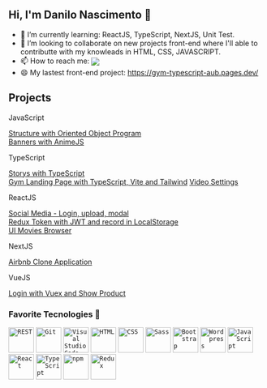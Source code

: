 ## Hi, I'm Danilo Nascimento 👋

- 🌱 I’m currently learning: ReactJS, TypeScript, NextJS, Unit Test.
- 👯 I’m looking to collaborate on new projects front-end where I'll able to contributte with my knowleads in HTML, CSS, JAVASCRIPT.
- 📫 How to reach me: <a align="center" target="__blank" href="https://www.linkedin.com/in/danilo-nascimento2/"> <img align="center" src="https://img.shields.io/badge/LinkedIn-0077B5?style=for-the-badge&logo=linkedin&logoColor=white" /></a>
- 😄 My lastest front-end project: https://gym-typescript-aub.pages.dev/


## Projects

JavaScript

<a target="__blank" href="https://github.com/Danilo09/recipes">Structure with Oriented Object Program</a><br>
<a target="__blank" href="https://github.com/Danilo09/js-banners">Banners with AnimeJS</a>

TypeScript

<a target="__blank" href="https://github.com/Danilo09/storys-with-typescript">Storys with TypeScript</a><br>
<a target="__blank" href="https://github.com/Danilo09/gym-typescript">Gym Landing Page with TypeScript, Vite and Tailwind</a>
<a target="__blank" href="https://github.com/Danilo09/videosSettings">Video Settings</a>

ReactJS

<a target="__blank" href="https://github.com/Danilo09/origamid-project">Social Media - Login, upload, modal</a><br>
<a target="__blank" href="https://github.com/Danilo09/Redux-Creating-Store">Redux Token with JWT and record in LocalStorage</a><br>
<a target="__blank" href="https://github.com/Danilo09/UI-movies-browser">UI Movies Browser</a>


NextJS

<a target="__blank" href="https://github.com/Danilo09/airbnb-clone-application">Airbnb Clone Application</a>

VueJS

<a target="__blank" href="https://github.com/Danilo09/promo-project">Login with Vuex and Show Product</a>


### Favorite Tecnologies 🚀

<div>
	<code><img height="50" src="https://user-images.githubusercontent.com/25181517/192107858-fe19f043-c502-4009-8c47-476fc89718ad.png" alt="REST" title="REST" /></code>
	<code><img height="50" src="https://user-images.githubusercontent.com/25181517/192108372-f71d70ac-7ae6-4c0d-8395-51d8870c2ef0.png" alt="Git" title="Git" /></code>
	<code><img height="50" src="https://user-images.githubusercontent.com/25181517/192108891-d86b6220-e232-423a-bf5f-90903e6887c3.png" alt="Visual Studio Code" title="Visual Studio Code" /></code>
	<code><img height="50" src="https://user-images.githubusercontent.com/25181517/192158954-f88b5814-d510-4564-b285-dff7d6400dad.png" alt="HTML" title="HTML" /></code>
	<code><img height="50" src="https://user-images.githubusercontent.com/25181517/183898674-75a4a1b1-f960-4ea9-abcb-637170a00a75.png" alt="CSS" title="CSS" /></code>
	<code><img height="50" src="https://user-images.githubusercontent.com/25181517/192158956-48192682-23d5-4bfc-9dfb-6511ade346bc.png" alt="Sass" title="Sass" /></code>
	<code><img height="50" src="https://user-images.githubusercontent.com/25181517/183898054-b3d693d4-dafb-4808-a509-bab54cf5de34.png" alt="Bootstrap" title="Bootstrap" /></code>
	<code><img height="50" src="https://user-images.githubusercontent.com/25181517/192158957-b1256181-356c-46a3-beb9-487af08a6266.png" alt="Wordpress" title="Wordpress" /></code>
	<code><img height="50" src="https://user-images.githubusercontent.com/25181517/117447155-6a868a00-af3d-11eb-9cfe-245df15c9f3f.png" alt="JavaScript" title="JavaScript" /></code>
	<code><img height="50" src="https://user-images.githubusercontent.com/25181517/183897015-94a058a6-b86e-4e42-a37f-bf92061753e5.png" alt="React" title="React" /></code>
	<code><img height="50" src="https://user-images.githubusercontent.com/25181517/183890598-19a0ac2d-e88a-4005-a8df-1ee36782fde1.png" alt="TypeScript" title="TypeScript" /></code>
	<code><img height="50" src="https://user-images.githubusercontent.com/25181517/121401671-49102800-c959-11eb-9f6f-74d49a5e1774.png" alt="npm" title="npm" /></code>
	<code><img height="50" src="https://user-images.githubusercontent.com/25181517/187896150-cc1dcb12-d490-445c-8e4d-1275cd2388d6.png" alt="Redux" title="Redux" /></code>
</div>
